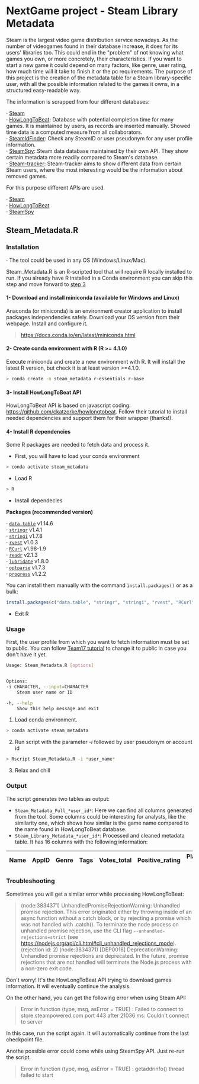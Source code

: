 # **NextGame project - Steam Library Metadata**

Steam is the largest video game distribution service nowadays. As the number of videogames found in their database increase, it does for its users' libraries too. This could end in the "problem" of not knowing what games you own, or more concretely, their characteristics. If you want to start a new game it could depend on many factors, like genre, user rating, how much time will it take to finish it or the pc requirements. The purpose of this project is the creation of the metadata table for a Steam library-specific user, with all the possible information related to the games it owns, in a structured easy-readable way.

The information is scrapped from four different databases:

· [Steam](https://store.steampowered.com/)\
· [HowLongToBeat](https://howlongtobeat.com/): Database with potential completion time for many games. It is maintained by users, as records are inserted manually. Showed time data is a computed measure from all collaborators.\
· [SteamIdFinder](https://www.steamidfinder.com/): Check any SteamID or user pseudonym for any user profile information.\
· [SteamSpy](https://steamspy.com/): Steam data database maintained by their own API. They show certain metadata more readily compared to Steam's database.\
· [Steam-tracker](https://steam-tracker.com/): Steam-tracker aims to show different data from certain Steam users, where the most interesting would be the information about removed games.

For this purpose different APIs are used.

· [Steam](https://store.steampowered.com/api/appdetails/)\
· [HowLongToBeat](https://github.com/ckatzorke/howlongtobeat)\
· [SteamSpy](https://steamspy.com/api.php)

## **Steam_Metadata.R**

### **Installation**

· The tool could be used in any OS (Windows/Linux/Mac).

Steam_Metadata.R is an R-scripted tool that will require R locally installed to run. If you already have R installed in a Conda environment you can skip this step and move forward to [step 3](#3--install-howlongtobeat-api) 

#### 1- Download and install miniconda (available for Windows and Linux)

Anaconda (or miniconda) is an environment creator application to install packages independencies safely. Download your OS version from their webpage. Install and configure it. 

> https://docs.conda.io/en/latest/miniconda.html

#### 2- Create conda environment with R (R \>= 4.1.0)

Execute miniconda and create a new environment with R. It will install the latest R version, but check it is at least version \>=4.1.0.

```bash 
> conda create -n steam_metadata r-essentials r-base
```

#### 3- Install HowLongToBeat API

HowLongToBeat API is based on javascript coding: https://github.com/ckatzorke/howlongtobeat. Follow their tutorial to install needed dependencies and support them for their wrapper (thanks!).

#### 4- Install R dependencies

Some R packages are needed to fetch data and process it. 

   - First, you will have to load your conda environment
    
```bash
> conda activate steam_metadata
```    
   - Load R
 
```bash
> R
```
   - Install dependecies
    
**Packages (recommended version)**

· [`data.table`](https://cran.r-project.org/web/packages/data.table/index.html) v1.14.6\
· [`stringr`](https://cran.r-project.org/web/packages/stringr/index.html) v1.4.1\
· [`stringi`](https://cran.r-project.org/web/packages/stringi/index.html) v1.7.8\
· [`rvest`](https://cran.r-project.org/web/packages/rvest/index.html) v1.0.3\
· [`RCurl`](https://cran.r-project.org/web/packages/RCurl/index.html) v1.98-1.9\
· [`readr`](https://cran.r-project.org/web/packages/readr/index.html) v2.1.3\
· [`lubridate`](https://cran.r-project.org/web/packages/lubridate/index.html) v1.8.0\
· [`optparse`](https://cran.r-project.org/web/packages/optparse/index.html) v1.7.3\
· [`progress`](https://cran.r-project.org/web/packages/progress/index.html) v1.2.2

You can install them manually with the command `ìnstall.packages()` or as a bulk:

```R
install.packages(c("data.table", "stringr", "stringi", "rvest", "RCurl", "readr", "lubridate", "optparse", "progress"))
```

   - Exit R

### **Usage**

First, the user profile from which you want to fetch information must be set to public. You can follow [Team17 tutorial](https://support.team17.com/hc/en-gb/articles/360003517458-Steam-Privacy-Settings) to change it to public in case you don't have it yet.

```bash
Usage: Steam_Metadata.R [options]


Options:
-i CHARACTER, --input=CHARACTER
	Steam user name or ID

-h, --help
	Show this help message and exit
```

1. Load conda environment. 

```bash
> conda activate steam_metadata
```    

2. Run script with the parameter *-i* followed by user pseudonym or account id

```bash
> Rscript Steam_Metadata.R -i *user_name*
```    
3. Relax and chill

### **Output**

The script generates two tables as output: 

- `Steam_Metadata_Full_*user_id*`: Here we can find all columns generated from the tool. Some columns could be interesting for analysts, like the similarity one, which shows how similar is the game name compared to the name found in HowLongToBeat database.
- `Steam_Library_Metadata_*user_id*`: Processed and cleaned metadata table. It has 16 columns with the following information:

| Name | AppID | Genre | Tags | Votes_total | Positive_rating | Played_time (h) | Time_to_finish (h) | Time_to_compelte (h) | 100%_Completed | Developer | Publisher | Release_date | Removed_game | Minimum requirements | Recommended requirement |
| ----------- | ----------- | ----------- | ----------- | ----------- | ----------- | ----------- | ----------- | ----------- | ----------- | ----------- | ----------- | ----------- | ----------- | ----------- | ----------- |

### **Troubleshooting**

Sometimes you will get a similar error while processing HowLongToBeat:


> (node:3834371) UnhandledPromiseRejectionWarning: Unhandled promise rejection. This error originated either by throwing inside of an async function without a catch block, or by rejecting a promise which was not handled with .catch(). To terminate the node process on unhandled promise rejection, use the CLI flag `--unhandled-rejections=strict` (see https://nodejs.org/api/cli.html#cli_unhandled_rejections_mode). (rejection id: 2)
(node:3834371) [DEP0018] DeprecationWarning: Unhandled promise rejections are deprecated. In the future, promise rejections that are not handled will terminate the Node.js process with a non-zero exit code.

Don't worry! It's the HowLongToBeat API trying to download games information. It will eventually continue the analysis.

On the other hand, you can get the following error when using Steam API:

> Error in function (type, msg, asError = TRUE)  :
  Failed to connect to store.steampowered.com port 443 after 21036 ms: Couldn't connect to server

In this case, run the script again. It will automatically continue from the last checkpoint file.

Anothe possible error could come while using SteamSpy API. Just re-run the script.

> Error in function (type, msg, asError = TRUE)  :
  getaddrinfo() thread failed to start






